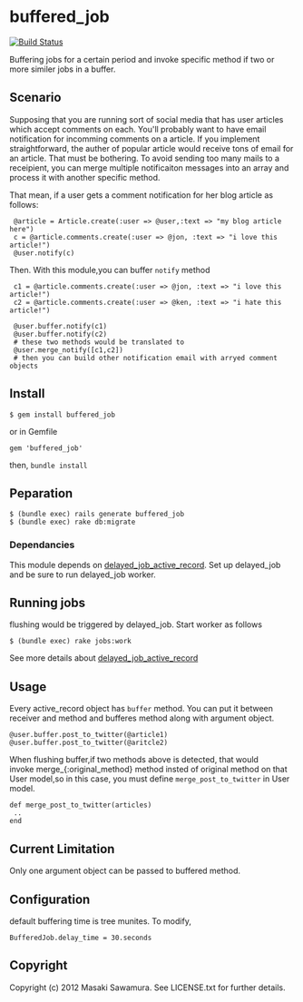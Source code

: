 # buffered_job


[![Build Status](https://secure.travis-ci.org/sawamur/buffered_job.png)](http://travis-ci.org/sawamur/buffered_job)


Buffering jobs for a certain period and invoke specific method if two or more similer jobs in 
a buffer.

## Scenario

Supposing that you are running sort of social media that has user articles which accept comments on each. 
You'll probably want to have email notification for incomming comments on a article. 
If you implement straightforward, the auther of popular article would receive tons of email for an article.
That must be bothering. To avoid sending too many mails to a receipient, you can merge multiple 
notificaiton messages into an array and process it with another specific method.

That mean, if a user gets a comment notification for her blog article as follows:

```
 @article = Article.create(:user => @user,:text => "my blog article here")
 c = @article.comments.create(:user => @jon, :text => "i love this article!")
 @user.notify(c)
```

Then. With this module,you can buffer `notify` method 

```
 c1 = @article.comments.create(:user => @jon, :text => "i love this article!")
 c2 = @article.comments.create(:user => @ken, :text => "i hate this article!")

 @user.buffer.notify(c1)
 @user.buffer.notify(c2)
 # these two methods would be translated to
 @user.merge_notify([c1,c2])
 # then you can build other notification email with arryed comment objects
```


## Install


```
$ gem install buffered_job
```

or in Gemfile

```
gem 'buffered_job'
```

then, `bundle install`



## Peparation

```
$ (bundle exec) rails generate buffered_job
$ (bundle exec) rake db:migrate
```


### Dependancies

This module depends on [delayed_job_active_record](https://github.com/collectiveidea/delayed_job_active_record).
Set up delayed_job and be sure to run delayed_job worker.


## Running jobs

flushing would be triggered by delayed_job. Start worker as follows 


```
$ (bundle exec) rake jobs:work
```

See more details about [delayed_job_active_record](https://github.com/collectiveidea/delayed_job_active_record)


## Usage

Every active_record object has `buffer` method. You can put it  between receiver and method and bufferes method
along with argument object.


```
@user.buffer.post_to_twitter(@article1)
@user.buffer.post_to_twitter(@aritcle2)
``` 

When flushing buffer,if two methods above is detected, that would  
invoke merge_{:original_method} method insted of original method on 
that User model,so in this case, you must define `merge_post_to_twitter` in User model.

```
def merge_post_to_twitter(articles)
 ..
end
```

## Current Limitation

Only one argument object can be passed to buffered method. 


## Configuration 

default buffering time is tree munites. To modify,

```
BufferedJob.delay_time = 30.seconds
```


## Copyright

Copyright (c) 2012 Masaki Sawamura. 
See LICENSE.txt for further details.

